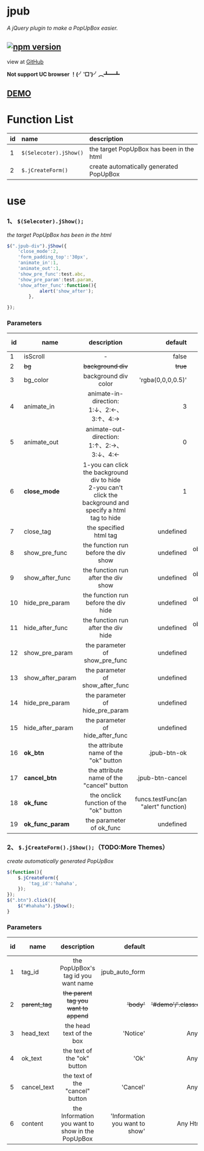 # jpub

*A jQuery plugin to make a PopUpBox easier.*

[![npm version](https://badge.fury.io/js/jpub.png)](https://badge.fury.io/js/jpub)
-----------


view at [GitHub](https://github.com/PichurChill/jpub)

**Not support UC browser ！(╯‵□′)╯︵┻━┻** 

## [DEMO](http://jirachi.win/jpub/)
# Function List
|id|name|description|
|---|:--|:--|
|1|`$(Selecoter).jShow()`|the target PopUpBox  has been in the html|
|2|`$.jCreateForm()`|create automatically generated PopUpBox|

# use
### 1、 `$(Selecoter).jShow();`
*the target PopUpBox  has been in the html*
```js
$(".jpub-div").jShow({
    'close_mode':2,
    'form_padding_top':'30px',
    'animate_in':1,
    'animate_out':1,
    'show_pre_func':test.abc,
    'show_pre_param':test.param,
    'show_after_func':function(){
            alert('show_after');
        },

});
```
### Parameters
|id| name | description | default |value|require id|
|-------------| ------------- |:-----------:| -----:| -----:| -----:|
|1| isScroll | - | false |true/false|-|
|2|~~bg~~| ~~background div~~ |~~true~~ |~~true/false~~|-|
|3|bg_color | background div color| 'rgba(0,0,0,0.5)'|'rgba(x,x,x,x)'|2|
|4|animate_in|animate-in-direction:<br>1:↓、2:←、3:↑、4:→|3|1/2/3/4|-|
|5|animate_out|animate-out-direction:<br>1:↑、2:→、3:↓、4:←|0|0/1/2/3/4|-|
|6|**close_mode**|1-you can click the background div to hide<br>2-you can't click the background and specify a html tag to hide|1|1/2|-|
|7|close_tag|the specified html tag|undefined|'#demo'/'.example'/...|6|
|8|show_pre_func|the function run before the div show|undefined|obj.func/funcName()/function(){alert()}|-|
|9|show_after_func|the function run after the div show|undefined|obj.func/funcName()/function(){alert()}|-|
|10|hide_pre_param|the function run before the div hide|undefined|obj.func/funcName()/function(){alert()}|-|
|11|hide_after_func|the function run after the div hide|undefined|obj.func/funcName()/function(){alert()}|-|
|12|show_pre_param|the parameter of show_pre_func |undefined|Any|8|
|13|show_after_param|the parameter of show_after_func |undefined|Any|9|
|14|hide_pre_param|the parameter of hide_pre_param |undefined|Any|10|
|15|hide_after_param|the parameter of hide_after_func |undefined|Any|11|
|16|**ok_btn**|the attribute name of the "ok" button |.jpub-btn-ok|'.btn_1'/'#btn_1'|-|
|17|**cancel_btn**|the attribute name of the "cancel" button |.jpub-btn-cancel|'.btn_2'/'#btn_2'|-|
|18|**ok_func**|the onclick function of the "ok" button  |funcs.testFunc(an "alert" function)|type of function|16|
|19|**ok_func_param**|the parameter of ok_func |undefined|Any|18|


### 2、 `$.jCreateForm().jShow();`（TODO:More Themes）
*create automatically generated PopUpBox*

```js
$(function(){
    $.jCreateForm({
        'tag_id':'hahaha',
    });
});
$(".btn").click(){
    $("#hahaha").jShow();
}

```
### Parameters
|id| name | description | default |value|require id|
|-------------| ------------- |:-----------:| -----:| -----:| -----:|
|1| tag_id | the PopUpBox's tag id you want name  | jpub_auto_form |-|-|
|2|~~parent_tag~~|~~the parent tag you want to append~~|~~'body'~~|~~'#demo'/'.class:eq(x)'~~|-|
|3|head_text|the head text of the box|'Notice'|Any word|-|
|4|ok_text|the text of the "ok" button|'Ok'|Any word|-|
|5|cancel_text|the text of the "cancel" button|'Cancel'|Any word|-|
|6|content|the Information you want to show in the PopUpBox|'Information you want to show'|Any Html tag|-|
